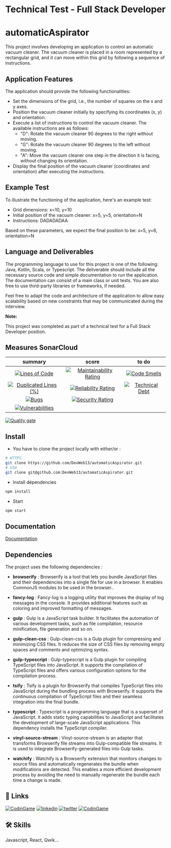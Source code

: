 # Technical Test - Full Stack Developer
# automaticAspirator

This project involves developing an application to control an automatic vacuum cleaner. The vacuum cleaner is placed in a room represented by a rectangular grid, and it can move within this grid by following a sequence of instructions.

## Application Features

The application should provide the following functionalities:

- Set the dimensions of the grid, i.e., the number of squares on the x and y axes.
- Position the vacuum cleaner initially by specifying its coordinates (x, y) and orientation.
- Execute a list of instructions to control the vacuum cleaner. The available instructions are as follows:
    - "D": Rotate the vacuum cleaner 90 degrees to the right without moving.
    - "G": Rotate the vacuum cleaner 90 degrees to the left without moving.
    - "A": Move the vacuum cleaner one step in the direction it is facing, without changing its orientation.
- Display the final position of the vacuum cleaner (coordinates and orientation) after executing the instructions.

## Example Test

To illustrate the functioning of the application, here's an example test:

- Grid dimensions: x=10, y=10
- Initial position of the vacuum cleaner: x=5, y=5, orientation=N
- Instructions: DADADADAA

Based on these parameters, we expect the final position to be: x=5, y=6, orientation=N

## Language and Deliverables

The programming language to use for this project is one of the following: Java, Kotlin, Scala, or Typescript. The deliverable should include all the necessary source code and simple documentation to run the application. The documentation can consist of a main class or unit tests. You are also free to use third-party libraries or frameworks, if needed.

Feel free to adapt the code and architecture of the application to allow easy scalability based on new constraints that may be communicated during the interview.

**Note:**

This project was completed as part of a technical test for a Full Stack Developer position.

## Measures SonarCloud

|                                                                                                              summary                                                                                                               |                                                                                                           score                                                                                                            |                                                                                                      to do                                                                                                      |
| :--------------------------------------------------------------------------------------------------------------------------------------------------------------------------------------------------------------------------------: | :------------------------------------------------------------------------------------------------------------------------------------------------------------------------------------------------------------------------: | :-------------------------------------------------------------------------------------------------------------------------------------------------------------------------------------------------------------: |
|              [![Lines of Code](https://sonarcloud.io/api/project_badges/measure?project=DevWeb13_automaticAspirator&metric=ncloc)](https://sonarcloud.io/summary/new_code?id=DevWeb13_automaticAspirator)              |  [![Maintainability Rating](https://sonarcloud.io/api/project_badges/measure?project=DevWeb13_automaticAspirator&metric=sqale_rating)](https://sonarcloud.io/summary/new_code?id=DevWeb13_automaticAspirator)  |  [![Code Smells](https://sonarcloud.io/api/project_badges/measure?project=DevWeb13_automaticAspirator&metric=code_smells)](https://sonarcloud.io/summary/new_code?id=DevWeb13_automaticAspirator)   |
| [![Duplicated Lines (%)](https://sonarcloud.io/api/project_badges/measure?project=DevWeb13_automaticAspirator&metric=duplicated_lines_density)](https://sonarcloud.io/summary/new_code?id=DevWeb13_automaticAspirator) | [![Reliability Rating](https://sonarcloud.io/api/project_badges/measure?project=DevWeb13_automaticAspirator&metric=reliability_rating)](https://sonarcloud.io/summary/new_code?id=DevWeb13_automaticAspirator) | [![Technical Debt](https://sonarcloud.io/api/project_badges/measure?project=DevWeb13_automaticAspirator&metric=sqale_index)](https://sonarcloud.io/summary/new_code?id=DevWeb13_automaticAspirator) |
|                   [![Bugs](https://sonarcloud.io/api/project_badges/measure?project=DevWeb13_automaticAspirator&metric=bugs)](https://sonarcloud.io/summary/new_code?id=DevWeb13_automaticAspirator)                   |    [![Security Rating](https://sonarcloud.io/api/project_badges/measure?project=DevWeb13_automaticAspirator&metric=security_rating)](https://sonarcloud.io/summary/new_code?id=DevWeb13_automaticAspirator)    |                                                                                                                                                                                                                 |
|        [![Vulnerabilities](https://sonarcloud.io/api/project_badges/measure?project=DevWeb13_automaticAspirator&metric=vulnerabilities)](https://sonarcloud.io/summary/new_code?id=DevWeb13_automaticAspirator)        |                                                                                                                                                                                                                            |

[![Quality gate](https://sonarcloud.io/api/project_badges/quality_gate?project=DevWeb13_automaticAspirator)](https://sonarcloud.io/summary/new_code?id=DevWeb13_automaticAspirator)


## Install

* You have to clone the project locally with either/or :

```bash
# HTTPS
git clone https://github.com/DevWeb13/automaticAspirator.git
# SSH
git clone git@github.com:DevWeb13/automaticAspirator.git
```

* Install dépendencies

```bash
npm install
```

* Start

```bash
npm start
```

## Documentation

[Documentation](https://devweb13.github.io/automaticAspirator/)

## Dependencies

The project uses the following dependencies :

- **browserify** : Browserify is a tool that lets you bundle JavaScript files and their dependencies into a single file for use in a browser. It enables CommonJS modules to be used in the browser..

- **fancy-log** : Fancy-log is a logging utility that improves the display of log messages in the console. It provides additional features such as coloring and improved formatting of messages.

- **gulp** : Gulp is a JavaScript task builder. It facilitates the automation of various development tasks, such as file compilation, resource minification, file generation and so on.

- **gulp-clean-css** : Gulp-clean-css is a Gulp plugin for compressing and minimizing CSS files. It reduces the size of CSS files by removing empty spaces and comments and optimizing syntax.

- **gulp-typescript** : Gulp-typescript is a Gulp plugin for compiling TypeScript files into JavaScript. It supports the compilation of TypeScript files and offers various configuration options for the compilation process.

- **tsify** : Tsify is a plugin for Browserify that compiles TypeScript files into JavaScript during the bundling process with Browserify. It supports the continuous compilation of TypeScript files and their seamless integration into the final bundle.

- **typescript** : Typescript is a programming language that is a superset of JavaScript. It adds static typing capabilities to JavaScript and facilitates the development of large-scale JavaScript applications. This dependency installs the TypeScript compiler.

- **vinyl-source-stream** :  Vinyl-source-stream is an adapter that transforms Browserify file streams into Gulp-compatible file streams. It is used to integrate Browserify-generated files into Gulp tasks.

- **watchify** : Watchify is a Browserify extension that monitors changes to source files and automatically regenerates the bundle when modifications are detected. This enables a more efficient development process by avoiding the need to manually regenerate the bundle each time a change is made.

## 🔗 Links
[![CodinGame](https://i.ibb.co/xSnNqcZ/La-Reponse-Dev-Logo150-150.png)](https://www.lareponsedev.com/)
[![linkedin](https://img.shields.io/badge/linkedin-0A66C2?style=for-the-badge&logo=linkedin&logoColor=white)](https://www.linkedin.com/in/loic-g-76968b219/)
[![twitter](https://img.shields.io/badge/twitter-1DA1F2?style=for-the-badge&logo=twitter&logoColor=white)](https://twitter.com/DeveloppementW1)
[![CodinGame](https://img.shields.io/static/v1?style=for-the-badge&message=CodinGame&color=222222&logo=CodinGame&logoColor=F2BB13&label=)](https://www.codingame.com/profile/4f9df2adc1f95abbab8380d47656ade10865463)

## 🛠 Skills
Javascript, React, Qwik...
